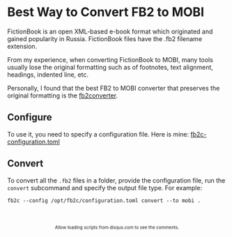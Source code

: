 # Best Way to Convert FB2 to MOBI

FictionBook is an open XML-based e-book format which originated and gained
popularity in Russia. FictionBook files have the .fb2 filename extension.

From my experience, when converting FictionBook to MOBI, many tools usually
lose the original formatting such as of footnotes, text alignment, headings,
indented line, etc.

Personally, I found that the best FB2 to MOBI converter that preserves the
original formatting is the
[fb2converter](https://github.com/rupor-github/fb2converter).

## Configure

To use it, you need to specify a configuration file. Here is mine:
[fb2c-configuration.toml](/files/kindle/fb2c/configuration.toml)

## Convert

To convert all the `.fb2` files in a folder, provide the configuration file,
run the `convert` subcommand and specify the output file type. For example:

```
fb2c --config /opt/fb2c/configuration.toml convert --to mobi .
```

<br/>
<ClientOnly>
<Disqus shortname="notes-maxie-xyz" language="en"/>
</ClientOnly>

<br/>
<div style="text-align: center; font-size: x-small">
    Allow loading scripts from disqus.com to see the comments.
</div>
